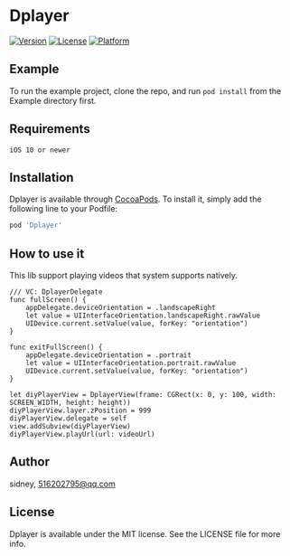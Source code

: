 # Dplayer

[![Version](https://img.shields.io/cocoapods/v/Dplayer.svg?style=flat)](https://cocoapods.org/pods/Dplayer)
[![License](https://img.shields.io/cocoapods/l/Dplayer.svg?style=flat)](https://cocoapods.org/pods/Dplayer)
[![Platform](https://img.shields.io/cocoapods/p/Dplayer.svg?style=flat)](https://cocoapods.org/pods/Dplayer)

## Example

To run the example project, clone the repo, and run `pod install` from the Example directory first.

## Requirements
`iOS 10 or newer`

## Installation

Dplayer is available through [CocoaPods](https://cocoapods.org). To install
it, simply add the following line to your Podfile:

```ruby
pod 'Dplayer'
```

## How to use it

This lib support playing videos that system supports natively.
```
/// VC: DplayerDelegate
func fullScreen() {
    appDelegate.deviceOrientation = .landscapeRight
    let value = UIInterfaceOrientation.landscapeRight.rawValue
    UIDevice.current.setValue(value, forKey: "orientation")
}

func exitFullScreen() {
    appDelegate.deviceOrientation = .portrait
    let value = UIInterfaceOrientation.portrait.rawValue
    UIDevice.current.setValue(value, forKey: "orientation")
}

let diyPlayerView = DplayerView(frame: CGRect(x: 0, y: 100, width: SCREEN_WIDTH, height: height))
diyPlayerView.layer.zPosition = 999
diyPlayerView.delegate = self
view.addSubview(diyPlayerView)
diyPlayerView.playUrl(url: videoUrl)
```

## Author

sidney, 516202795@qq.com

## License

Dplayer is available under the MIT license. See the LICENSE file for more info.
